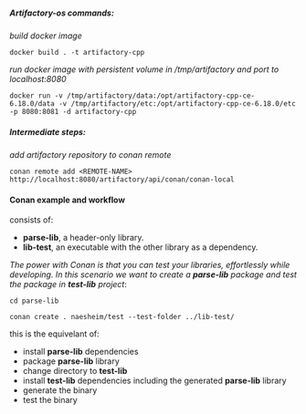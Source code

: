 <H5> Artifactory-os commands:</H5>

_build docker image_ 
```
docker build . -t artifactory-cpp
```


_run docker image with persistent volume in /tmp/artifactory and port to localhost:8080_
```
docker run -v /tmp/artifactory/data:/opt/artifactory-cpp-ce-6.18.0/data -v /tmp/artifactory/etc:/opt/artifactory-cpp-ce-6.18.0/etc -p 8080:8081 -d artifactory-cpp
```

<H5> Intermediate steps: </H5>

_add artifactory repository to conan remote_
```
conan remote add <REMOTE-NAME> http://localhost:8080/artifactory/api/conan/conan-local
```


<H4> Conan example and workflow</H4>

consists of:
- **parse-lib**, a header-only library.
- **lib-test**, an executable with the other library as a dependency.

_The power with Conan is that you can test your libraries, effortlessly while developing. In this scenario we want to create a **parse-lib** package and test the package in **test-lib** project_:

`cd parse-lib`

`conan create . naesheim/test --test-folder ../lib-test/`


this is the equivelant of:
* install **parse-lib** dependencies
* package **parse-lib** library
* change directory to **test-lib**
* install **test-lib** dependencies including the generated **parse-lib** library
* generate the binary
* test the binary